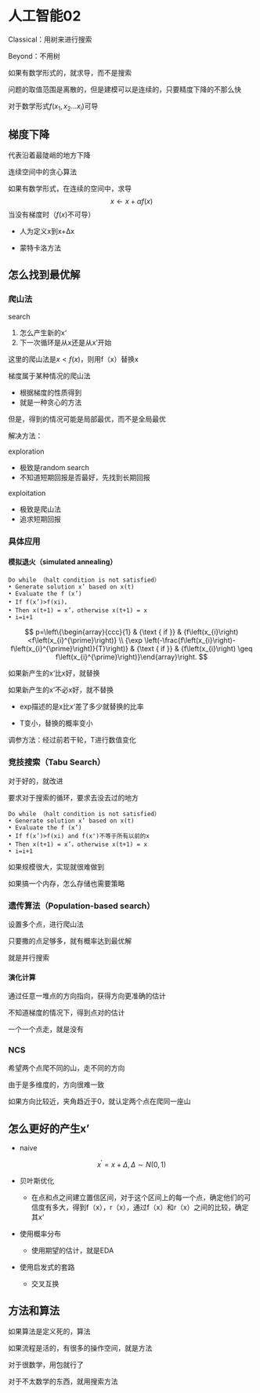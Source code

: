 # 人工智能02

Classical：用树来进行搜索

Beyond：不用树

如果有数学形式的，就求导，而不是搜索

问题的取值范围是离散的，但是建模可以是连续的，只要精度下降的不那么快

对于数学形式$f({x_1},{x_2}...{x_i})$可导

## 梯度下降

代表沿着最陡峭的地方下降

连续空间中的贪心算法

如果有数学形式，在连续的空间中，求导
$$
x \leftarrow x + \alpha f(x)
$$
当没有梯度时（$f(x)$不可导）

- 人为定义x到x+Δx

- 蒙特卡洛方法

## 怎么找到最优解

### 爬山法

search

1. 怎么产生新的x‘
2. 下一次循环是从x还是从x’开始

这里的爬山法是$x<f(x)$，则用f（x）替换x

梯度属于某种情况的爬山法

- 根据梯度的性质得到
- 就是一种贪心的方法

但是，得到的情况可能是局部最优，而不是全局最优

解决方法：

exploration

- 极致是random search
- 不知道短期回报是否最好，先找到长期回报

exploitation

- 极致是爬山法
- 追求短期回报

### 具体应用

#### 模拟退火（simulated annealing）

```pesdo-code
Do while （halt condition is not satisfied）
• Generate solution x’ based on x(t)
• Evaluate the f (x’)
• If f(x’)>f(xi)，
• Then x(t+1) = x’，otherwise x(t+1) = x
• i=i+1
```

$$
p=\left\{\begin{array}{ccc}{1} & {\text { if }} & {f\left(x_{i}\right)<f\left(x_{i}^{\prime}\right)} \\ {\exp \left(-\frac{f\left(x_{i}\right)-f\left(x_{i}^{\prime}\right)}{T}\right)} & {\text { if }} & {f\left(x_{i}\right) \geq f\left(x_{i}^{\prime}\right)}\end{array}\right.
$$

如果新产生的x‘比x好，就替换

如果新产生的x’不必x好，就不替换

- exp描述的是x比x‘差了多少就替换的比率

- T变小，替换的概率变小

调参方法：经过前若干轮，T进行数值变化

### 竞技搜索（Tabu Search）

对于好的，就改进

要求对于搜索的循环，要求去没去过的地方

```
Do while （halt condition is not satisfied）
• Generate solution x’ based on x(t)
• Evaluate the f (x’)
• If f(x’)>f(xi) and f(x')不等于所有以前的x
• Then x(t+1) = x’，otherwise x(t+1) = x
• i=i+1
```

如果规模很大，实现就很难做到

如果搞一个内存，怎么存储也需要策略

### 遗传算法（Population-based search）

设置多个点，进行爬山法

只要撒的点足够多，就有概率达到最优解

就是并行搜索

#### 演化计算

通过任意一堆点的方向指向，获得方向更准确的估计

不知道梯度的情况下，得到点对的估计

一个一个点走，就是没有

### NCS

希望两个点爬不同的山，走不同的方向

由于是多维度的，方向很难一致

如果方向比较近，夹角趋近于0，就认定两个点在爬同一座山

## 怎么更好的产生x’

- naive 

$$
x^{\prime}=x+\Delta, \Delta \sim N(0,1)
$$

- 贝叶斯优化
  - 在点和点之间建立置信区间，对于这个区间上的每一个点，确定他们的可信度有多大，得到f（x），r（x），通过f（x）和r（x）之间的比较，确定其x‘
- 使用概率分布
  - 使用期望的估计，就是EDA

- 使用启发式的套路
  - 交叉互换

## 方法和算法

如果算法是定义死的，算法

如果流程是活的，有很多的操作空间，就是方法

对于很数学，用包就行了

对于不太数学的东西，就用搜索方法

